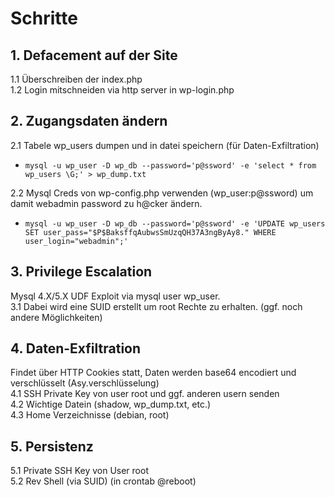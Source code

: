 # Schritte

## 1. Defacement auf der Site
1.1 Überschreiben der index.php <br>
1.2 Login mitschneiden via http server in wp-login.php 

## 2. Zugangsdaten ändern
2.1 Tabele wp_users dumpen und in datei speichern (für Daten-Exfiltration) <br>
  * `mysql -u wp_user -D wp_db --password='p@ssword' -e 'select * from wp_users \G;' > wp_dump.txt` <br>
  
2.2 Mysql Creds von wp-config.php verwenden (wp_user:p@ssword) um damit webadmin password zu h@cker ändern. <br>
  * `mysql -u wp_user -D wp_db --password='p@ssword' -e 'UPDATE wp_users SET user_pass="$P$BaksffqAubwsSmUzqQH37A3ngByAy8." WHERE user_login="webadmin";'`
  
## 3. Privilege Escalation
Mysql 4.X/5.X UDF Exploit via mysql user wp_user. <br>
3.1 Dabei wird eine SUID erstellt um root Rechte zu erhalten. (ggf. noch andere Möglichkeiten)

## 4. Daten-Exfiltration
Findet über HTTP Cookies statt, Daten werden base64 encodiert und verschlüsselt (Asy.verschlüsselung) <br>
4.1 SSH Private Key von user root und ggf. anderen usern senden <br>
4.2 Wichtige Datein (shadow, wp_dump.txt, etc.) <br>
4.3 Home Verzeichnisse (debian, root)

## 5. Persistenz
5.1 Private SSH Key von User root <br>
5.2 Rev Shell (via SUID) (in crontab @reboot)
